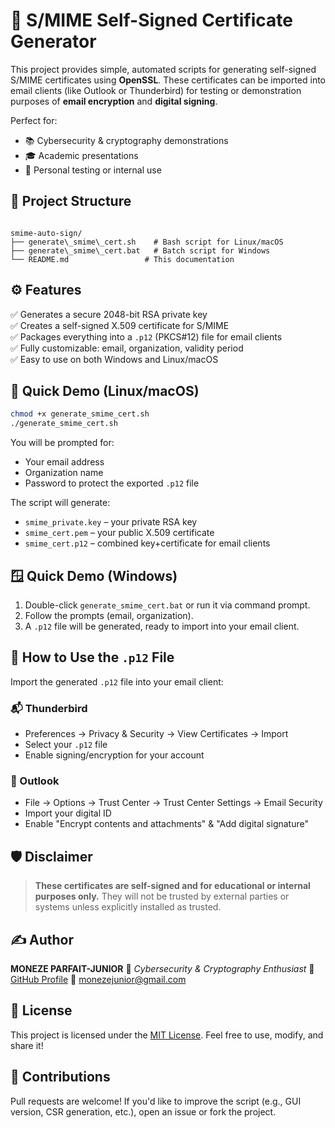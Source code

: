 
# 🔐 S/MIME Self-Signed Certificate Generator

This project provides simple, automated scripts for generating self-signed S/MIME certificates using **OpenSSL**. These certificates can be imported into email clients (like Outlook or Thunderbird) for testing or demonstration purposes of **email encryption** and **digital signing**.

Perfect for:
- 📚 Cybersecurity & cryptography demonstrations
- 🎓 Academic presentations
- 💼 Personal testing or internal use





## 📁 Project Structure

```

smime-auto-sign/
├── generate\_smime\_cert.sh    # Bash script for Linux/macOS
├── generate\_smime\_cert.bat   # Batch script for Windows
└── README.md                 # This documentation

````




## ⚙️ Features

✅ Generates a secure 2048-bit RSA private key  
✅ Creates a self-signed X.509 certificate for S/MIME  
✅ Packages everything into a `.p12` (PKCS#12) file for email clients  
✅ Fully customizable: email, organization, validity period  
✅ Easy to use on both Windows and Linux/macOS  




## 🧪 Quick Demo (Linux/macOS)

```bash
chmod +x generate_smime_cert.sh
./generate_smime_cert.sh
````

You will be prompted for:

* Your email address
* Organization name
* Password to protect the exported `.p12` file

The script will generate:

* `smime_private.key` – your private RSA key
* `smime_cert.pem` – your public X.509 certificate
* `smime_cert.p12` – combined key+certificate for email clients




## 🪟 Quick Demo (Windows)

1. Double-click `generate_smime_cert.bat` or run it via command prompt.
2. Follow the prompts (email, organization).
3. A `.p12` file will be generated, ready to import into your email client.




## 📧 How to Use the `.p12` File

Import the generated `.p12` file into your email client:


### 📬 Thunderbird

* Preferences → Privacy & Security → View Certificates → Import
* Select your `.p12` file
* Enable signing/encryption for your account


### 💼 Outlook

* File → Options → Trust Center → Trust Center Settings → Email Security
* Import your digital ID
* Enable "Encrypt contents and attachments" & "Add digital signature"





## 🛡️ Disclaimer

> **These certificates are self-signed and for educational or internal purposes only.**
> They will not be trusted by external parties or systems unless explicitly installed as trusted.




## ✍️ Author

**MONEZE PARFAIT-JUNIOR**
📘 *Cybersecurity & Cryptography Enthusiast*
🔗 [GitHub Profile](https://github.com/Lordpanda2003)
📧 [monezejunior@gmail.com](mailto:monezejunior@gmail.com)




## 📜 License

This project is licensed under the [MIT License](LICENSE).
Feel free to use, modify, and share it!




## 🙌 Contributions

Pull requests are welcome!
If you'd like to improve the script (e.g., GUI version, CSR generation, etc.), open an issue or fork the project.
